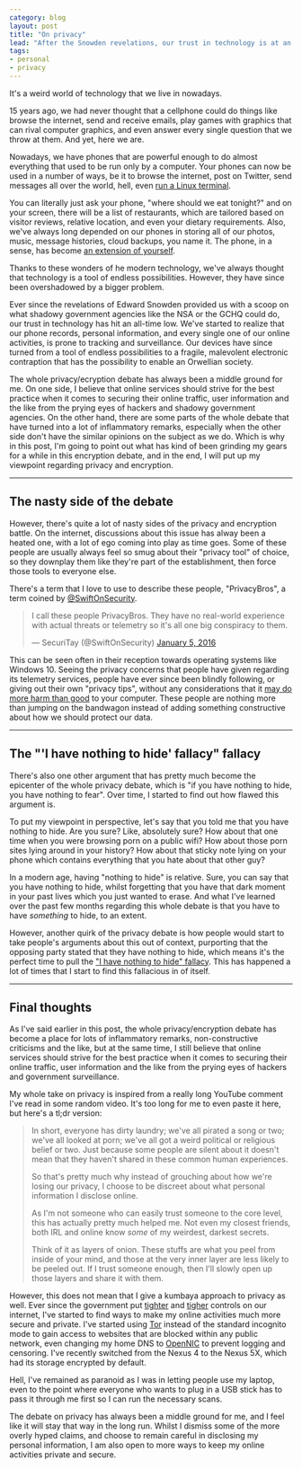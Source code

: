 ```yaml
---
category: blog
layout: post
title: "On privacy"
lead: "After the Snowden revelations, our trust in technology is at an all-time low. At the same time, the debate on privacy and encryption is getting even more heated."
tags:
- personal
- privacy
---
```


It's a weird world of technology that we live in nowadays.

15 years ago, we had never thought that a cellphone could do things like browse the internet, send and receive emails, play games with graphics that can rival computer graphics, and even answer every single question that we throw at them. And yet, here we are.

Nowadays, we have phones that are powerful enough to do almost everything that used to be run only by a computer. Your phones can now be used in a number of ways, be it to browse the internet, post on Twitter, send messages all over the world, hell, even [run a Linux terminal](https://termux.com/).

You can literally just ask your phone, "where should we eat tonight?" and on your screen, there will be a list of restaurants, which are tailored based on visitor reviews, relative location, and even your dietary requirements. Also, we've always long depended on our phones in storing all of our photos, music, message histories, cloud backups, you name it. The phone, in a sense, has become [an extension of yourself](https://www.youtube.com/watch?v=e-ZpsxnmmbE).

Thanks to these wonders of he modern technology, we've always thought that technology is a tool of endless possibilities. However, they have since been overshadowed by a bigger problem.

Ever since the revelations of Edward Snowden provided us with a scoop on what shadowy government agencies like the NSA or the GCHQ could do, our trust in technology has hit an all-time low. We've started to realize that our phone records, personal information, and every single one of our online activities, is prone to tracking and surveillance. Our devices have since turned from a tool of endless possibilities to a fragile, malevolent electronic contraption that has the possibility to enable an Orwellian society.

The whole privacy/ecryption debate has always been a middle ground for me. On one side, I believe that online services should strive for the best practice when it comes to securing their online traffic, user information and the like from the prying eyes of hackers and shadowy government agencies. On the other hand, there are some parts of the whole debate that have turned into a lot of inflammatory remarks, especially when the other side don't have the similar opinions on the subject as we do. Which is why in this post, I'm going to point out what has kind of been grinding my gears for a while in this encryption debate, and in the end, I will put up my viewpoint regarding privacy and encryption.

---

## The nasty side of the debate

However, there's quite a lot of nasty sides of the privacy and encryption battle. On the internet, discussions about this issue has alway been a heated one, with a lot of ego coming into play as time goes. Some of these people are usually always feel so smug about their "privacy tool" of choice, so they downplay them like they're part of the establishment, then force those tools to everyone else.

There's a term that I love to use to describe these people, "PrivacyBros", a term coined by [@SwiftOnSecurity](https://twitter.com/SwiftOnSecurity).

<blockquote class="twitter-tweet" data-conversation="none" data-lang="en"><p lang="en" dir="ltr">I call these people PrivacyBros. They have no real-world experience with actual threats or telemetry so it&#39;s all one big conspiracy to them.</p>&mdash; SecuriTay (@SwiftOnSecurity) <a href="https://twitter.com/SwiftOnSecurity/status/684197149203017728">January 5, 2016</a></blockquote>

This can be seen often in their reception towards operating systems like Windows 10. Seeing the privacy concerns that people have given regarding its telemetry services, people have ever since been blindly following, or giving out their own "privacy tips", without any considerations that it [may do more harm than good](https://twitter.com/SwiftOnSecurity/status/684195496978595841) to your computer. These people are nothing more than jumping on the bandwagon instead of adding something constructive about how we should protect our data.

---

## The "'I have nothing to hide' fallacy" fallacy

There's also one other argument that has pretty much become the epicenter of the whole privacy debate, which is "if you have nothing to hide, you have nothing to fear". Over time, I started to find out how flawed this argument is.

To put my viewpoint in perspective, let's say that you told me that you have nothing to hide. Are you sure? Like, absolutely sure? How about that one time when you were browsing porn on a public wifi? How about those porn sites lying around in your history? How about that sticky note lying on your phone which contains everything that you hate about that other guy?

In a modern age, having "nothing to hide" is relative. Sure, you can say that you have nothing to hide, whilst forgetting that you have that dark moment in your past lives which you just wanted to erase. And what I've learned over the past few months regarding this whole debate is that you have to have *something* to hide, to an extent.

However, another quirk of the privacy debate is how people would start to take people's arguments about this out of context, purporting that the opposing party stated that they have nothing to hide, which means it's the perfect time to pull the ["I have nothing to hide" fallacy](https://twitter.com/SoatokDhole/status/691704485933105152). This has happened a lot of times that I start to find this fallacious in of itself.

---

## Final thoughts

As I've said earlier in this post, the whole privacy/encryption debate has become a place for lots of inflammatory remarks, non-constructive criticisms and the like, but at the same time, I still believe that online services should strive for the best practice when it comes to securing their online traffic, user information and the like from the prying eyes of hackers and government surveillance.

My whole take on privacy is inspired from a really long YouTube comment I've read in some random video. It's too long for me to even paste it here, but here's a tl;dr version:

> In short, everyone has dirty laundry; we've all pirated a song or two; we've all looked at porn; we've all got a weird political or religious belief or two. Just because some people are silent about it doesn't mean that they haven't shared in these common human experiences.
>
> So that's pretty much why instead of grouching about how we're losing our privacy, I choose to be discreet about what personal information I disclose online.
>
> As I'm not someone who can easily trust someone to the core level, this has actually pretty much helped me. Not even my closest friends, both IRL and online know *some* of my weirdest, darkest secrets.
>
> Think of it as layers of onion. These stuffs are what you peel from inside of your mind, and those at the very inner layer are less likely to be peeled out. If I trust someone enough, then I'll slowly open up those layers and share it with them.

However, this does not mean that I give a kumbaya approach to privacy as well. Ever since the government put [tighter](https://resir014.github.io/2016/02/17/tumblr-and-the-internet-positif-hammer/) and [tigher](https://resir014.github.io/2016/02/18/they-did-it-they-said-the-c-word/) controls on our internet, I've started to find ways to make my online activities much more secure and private. I've started using [Tor](https://www.torproject.org/) instead of the standard incognito mode to gain access to websites that are blocked within any public network, even changing my home DNS to [OpenNIC](https://www.opennicproject.org/) to prevent logging and censoring. I've recently switched from the Nexus 4 to the Nexus 5X, which had its storage encrypted by default.

Hell, I've remained as paranoid as I was in letting people use my laptop, even to the point where everyone who wants to plug in a USB stick has to pass it through me first so I can run the necessary scans.

The debate on privacy has always been a middle ground for me, and I feel like it will stay that way in the long run. Whilst I dismiss some of the more overly hyped claims, and choose to remain careful in disclosing my personal information, I am also open to more ways to keep my online activities private and secure.
